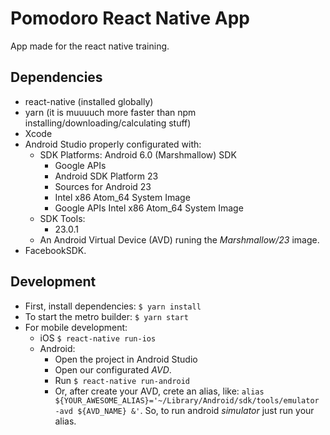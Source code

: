 # Pomodoro React Native App

App made for the react native training.

## Dependencies

- react-native (installed globally)
- yarn (it is muuuuch more faster than npm installing/downloading/calculating stuff)
- Xcode
- Android Studio properly configurated with:
  - SDK Platforms: Android 6.0 (Marshmallow) SDK
    - Google APIs
    - Android SDK Platform 23
    - Sources for Android 23
    - Intel x86 Atom_64 System Image
    - Google APIs Intel x86 Atom_64 System Image
  - SDK Tools:
    - 23.0.1
  - An Android Virtual Device (AVD) runing the _Marshmallow/23_ image.
- FacebookSDK.

## Development

- First, install dependencies: `$ yarn install`
- To start the metro builder: `$ yarn start`
- For mobile development:
  - iOS `$ react-native run-ios`
  - Android:
    - Open the project in Android Studio
    - Open our configurated _AVD_.
    - Run `$ react-native run-android`
    - Or, after create your AVD, crete an alias, like: `alias ${YOUR_AWESOME_ALIAS}='~/Library/Android/sdk/tools/emulator -avd ${AVD_NAME} &'`. So, to run android _simulator_ just run your alias.
